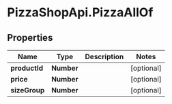 # PizzaShopApi.PizzaAllOf

## Properties

Name | Type | Description | Notes
------------ | ------------- | ------------- | -------------
**productId** | **Number** |  | [optional] 
**price** | **Number** |  | [optional] 
**sizeGroup** | **Number** |  | [optional] 


